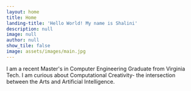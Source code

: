 ```yaml
---
layout: home
title: Home
landing-title: 'Hello World! My name is Shalini'
description: null
image: null
author: null
show_tile: false
image: assets/images/main.jpg 
---
```


 I am a recent Master's in Computer Engineering Graduate from Virginia Tech. I am curious about Computational Creativity- the intersection between the Arts and Artificial Intelligence.

